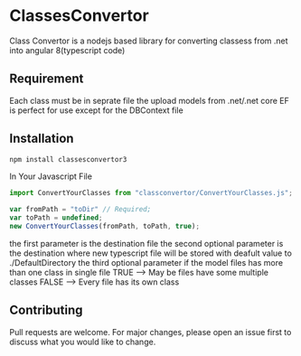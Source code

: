 # ClassesConvertor

Class Convertor is a nodejs based library for converting classess from .net into angular 8(typescript code)

## Requirement
Each class must be in seprate file
the upload models from .net/.net core EF is perfect for use
except for the DBContext file

## Installation
```bash
npm install classesconvertor3
```

In Your Javascript File 
```javascript
import ConvertYourClasses from "classconvertor/ConvertYourClasses.js";

var fromPath = "toDir" // Required;
var toPath = undefined;
new ConvertYourClasses(fromPath, toPath, true);
```

the first parameter is the destination file 
the second optional parameter is the destination where new typescript file will be stored
    with deafult value to ./DefaultDirectory
the third optional parameter if the model files has more than one class in single file
TRUE  --> May be files have some multiple classes
FALSE --> Every file has its own class 

## Contributing
Pull requests are welcome. For major changes, please open an issue first to discuss what you would like to change.

